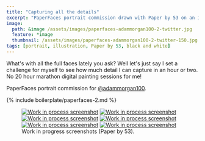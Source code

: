 ```yaml
---
title: "Capturing all the details"
excerpt: "PaperFaces portrait commission drawn with Paper by 53 on an iPad."
image: 
  path: &image /assets/images/paperfaces-adammorgan100-2-twitter.jpg 
  feature: *image
  thumbnail: /assets/images/paperfaces-adammorgan100-2-twitter-150.jpg
tags: [portrait, illustration, Paper by 53, black and white]
---
```


What's with all the full faces lately you ask? Well let's just say I set a challenge for myself to see how much detail I can capture in an hour or two. No 20 hour marathon digital painting sessions for me!

PaperFaces portrait commission for [@adammorgan100](https://twitter.com/adammorgan100).

{% include boilerplate/paperfaces-2.md %}

<figure class="half">
	<a href="/assets/images/paperfaces-adammorgan100-2-process-1-lg.jpg"><img src="/assets/images/paperfaces-adammorgan100-2-process-1-600.jpg" alt="Work in process screenshot"></a>
	<a href="/assets/images/paperfaces-adammorgan100-2-process-2-lg.jpg"><img src="/assets/images/paperfaces-adammorgan100-2-process-2-600.jpg" alt="Work in process screenshot"></a>
	<a href="/assets/images/paperfaces-adammorgan100-2-process-3-lg.jpg"><img src="/assets/images/paperfaces-adammorgan100-2-process-3-600.jpg" alt="Work in process screenshot"></a>
	<a href="/assets/images/paperfaces-adammorgan100-2-process-4-lg.jpg"><img src="/assets/images/paperfaces-adammorgan100-2-process-4-600.jpg" alt="Work in process screenshot"></a>
	<a href="/assets/images/paperfaces-adammorgan100-2-process-5-lg.jpg"><img src="/assets/images/paperfaces-adammorgan100-2-process-5-600.jpg" alt="Work in process screenshot"></a>
	<a href="/assets/images/paperfaces-adammorgan100-2-process-6-lg.jpg"><img src="/assets/images/paperfaces-adammorgan100-2-process-6-600.jpg" alt="Work in process screenshot"></a>
	<figcaption>Work in progress screenshots (Paper by 53).</figcaption>
</figure>
